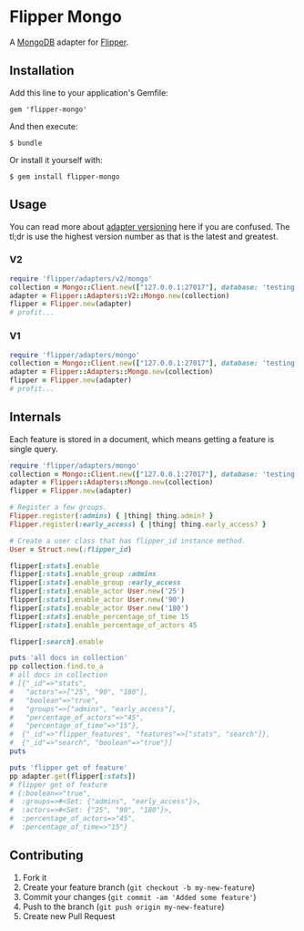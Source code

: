 # Flipper Mongo

A [MongoDB](https://github.com/mongodb/mongo-ruby-driver) adapter for [Flipper](https://github.com/jnunemaker/flipper).

## Installation

Add this line to your application's Gemfile:

    gem 'flipper-mongo'

And then execute:

    $ bundle

Or install it yourself with:

    $ gem install flipper-mongo

## Usage

You can read more about [adapter versioning](../Adapters.md#versioning) here if you are confused. The tl;dr is use the highest version number as that is the latest and greatest.

### V2

```ruby
require 'flipper/adapters/v2/mongo'
collection = Mongo::Client.new(["127.0.0.1:27017"], database: 'testing')['flipper']
adapter = Flipper::Adapters::V2::Mongo.new(collection)
flipper = Flipper.new(adapter)
# profit...
```

### V1

```ruby
require 'flipper/adapters/mongo'
collection = Mongo::Client.new(["127.0.0.1:27017"], database: 'testing')['flipper']
adapter = Flipper::Adapters::Mongo.new(collection)
flipper = Flipper.new(adapter)
# profit...
```

## Internals

Each feature is stored in a document, which means getting a feature is single query.

```ruby
require 'flipper/adapters/mongo'
collection = Mongo::Client.new(["127.0.0.1:27017"], database: 'testing')['flipper']
adapter = Flipper::Adapters::Mongo.new(collection)
flipper = Flipper.new(adapter)

# Register a few groups.
Flipper.register(:admins) { |thing| thing.admin? }
Flipper.register(:early_access) { |thing| thing.early_access? }

# Create a user class that has flipper_id instance method.
User = Struct.new(:flipper_id)

flipper[:stats].enable
flipper[:stats].enable_group :admins
flipper[:stats].enable_group :early_access
flipper[:stats].enable_actor User.new('25')
flipper[:stats].enable_actor User.new('90')
flipper[:stats].enable_actor User.new('180')
flipper[:stats].enable_percentage_of_time 15
flipper[:stats].enable_percentage_of_actors 45

flipper[:search].enable

puts 'all docs in collection'
pp collection.find.to_a
# all docs in collection
# [{"_id"=>"stats",
#   "actors"=>["25", "90", "180"],
#   "boolean"=>"true",
#   "groups"=>["admins", "early_access"],
#   "percentage_of_actors"=>"45",
#   "percentage_of_time"=>"15"},
#  {"_id"=>"flipper_features", "features"=>["stats", "search"]},
#  {"_id"=>"search", "boolean"=>"true"}]
puts

puts 'flipper get of feature'
pp adapter.get(flipper[:stats])
# flipper get of feature
# {:boolean=>"true",
#  :groups=>#<Set: {"admins", "early_access"}>,
#  :actors=>#<Set: {"25", "90", "180"}>,
#  :percentage_of_actors=>"45",
#  :percentage_of_time=>"15"}
```

## Contributing

1. Fork it
2. Create your feature branch (`git checkout -b my-new-feature`)
3. Commit your changes (`git commit -am 'Added some feature'`)
4. Push to the branch (`git push origin my-new-feature`)
5. Create new Pull Request
